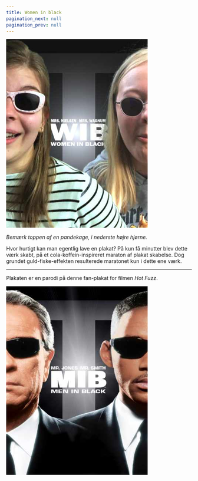 ```yaml
---
title: Women in black
pagination_next: null
pagination_prev: null
---
```


[![Women in black](/img/digital/wiib_LRes.jpg)](/img/digital/wiib_HRes.jpg)

*Bemærk toppen af en pandekage, i nederste højre hjørne.*

Hvor hurtigt kan man egentlig lave en plakat? På kun få minutter blev dette værk skabt, på et cola-koffein-inspireret maraton af plakat skabelse. Dog grundet guld-fiske-effekten resulterede maratonet kun i dette ene værk.

---

Plakaten er en parodi på denne fan-plakat for filmen *Hot Fuzz*.

[![Reference](/img/digital/wiib_Ref.jpg)](/img/digital/wiib_Ref.jpg)
